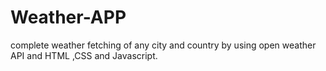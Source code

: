 # Weather-APP
complete weather fetching of any city and country by using open weather API and HTML ,CSS and Javascript.
